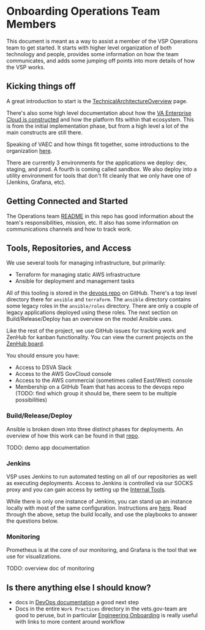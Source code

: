 # Onboarding Operations Team Members

This document is meant as a way to assist a member of the VSP Operations team to get started. It starts with higher level organization of both technology and people, provides some information on how the team communicates, and adds some jumping off points into more details of how the VSP works.

## Kicking things off

A great introduction to start is the [TechnicalArchitectureOverview](https://github.com/department-of-veterans-affairs/vets.gov-team/blob/master/Practice%20Areas/Engineering/TechnicalArchitectureOverview.md) page.

There's also some high level documentation about how the [VA Enterprise Cloud is constructed](https://github.com/department-of-veterans-affairs/devops/blob/master/docs/aws-dx-transit-spoke-architecture/architecture.md) and how the platform fits within that ecosystem. This is from the initial implementation phase, but from a high level a lot of the main constructs are still there.

Speaking of VAEC and how things fit together, some introductions to the organization [here](https://github.com/department-of-veterans-affairs/devops/blob/master/docs/VA-IT-Organization-and-Contacts.md).

There are currently 3 environments for the applications we deploy: dev, staging, and prod. A fourth is coming called sandbox. We also deploy into a utility environment for tools that don't fit cleanly that we only have one of (Jenkins, Grafana, etc).

## Getting Connected and Started

The Operations team [README](https://github.com/department-of-veterans-affairs/va.gov-team/blob/master/teams/vsp/teams/operations/README.md) in this repo has good information about the team's responsibilities, mission, etc. It also has some information on communications channels and how to track work.

## Tools, Repositories, and Access

We use several tools for managing infrastructure, but primarily:

- Terraform for managing static AWS infrastructure
- Ansible for deployment and management tasks

All of this tooling is stored in the [devops repo](https://github.com/department-of-veterans-affairs/devops) on GitHub. There's a top level directory there for `ansible` and `terraform`. The `ansible` directory contains some legacy roles in the `ansible/roles` directory. There are only a couple of legacy applications deployed using these roles. The next section on Build/Release/Deploy has an overview on the model Ansible uses.

Like the rest of the project, we use GitHub issues for tracking work and ZenHub for kanban functionality. You can view the current projects on the [ZenHub board](https://app.zenhub.com/workspaces/vsp-5cedc9cce6e3335dc5a49fc4/board?labels=operations&repos=133843125).

You should ensure you have:

- Access to DSVA Slack
- Access to the AWS GovCloud console
- Access to the AWS commercial (sometimes called East/West) console
- Membership on a GitHub Team that has access to the devops repo (TODO: find which group it should be, there seem to be multiple possibilities)

### Build/Release/Deploy

Ansible is broken down into three distinct phases for deployments. An overview of how this work can be found in that  [repo](https://github.com/department-of-veterans-affairs/devops/tree/master/ansible#buildreleasedeploy).

TODO: demo app documentation

### Jenkins

VSP uses Jenkins to run automated testing on all of our repositories as well as executing deployments. Access to Jenkins is controlled via our SOCKS proxy and you can gain access by setting up the [Internal Tools](https://github.com/department-of-veterans-affairs/vets.gov-team/blob/master/Practice%20Areas/Engineering/Internal%20Tools.md).

While there is only one instance of Jenkins, you can stand up an instance locally with most of the same configuration. Instructions are [here](https://github.com/department-of-veterans-affairs/devops/blob/master/docs/Testing%20Jenkins%20Changes.md#run-jenkins-in-vagrant). Read through the above, setup the build locally, and use the playbooks to answer the questions below.

### Monitoring

Prometheus is at the core of our monitoring, and Grafana is the tool that we use for visualizations.

TODO: overview doc of monitoring

## Is there anything else I should know?

- docs in [DevOps documentation](https://github.com/department-of-veterans-affairs/devops/tree/master/docs) a good next step
- Docs in the entire `Work Practices` directory in the vets.gov-team are good to peruse, but in particular [Engineering Onboarding](https://github.com/department-of-veterans-affairs/vets.gov-team/blob/master/Practice%20Areas/Engineering/EngineeringOnboarding.md) is really useful with links to more content around workflow
